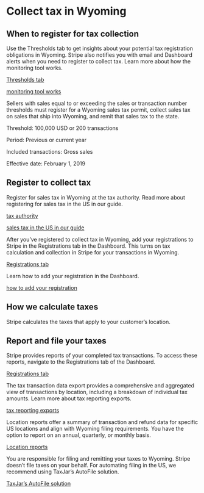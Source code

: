 # Collect tax in Wyoming

## When to register for tax collection

Use the Thresholds tab to get insights about your potential tax registration obligations in Wyoming. Stripe also notifies you with email and Dashboard alerts when you need to register to collect tax. Learn more about how the monitoring tool works.

[Thresholds tab](https://dashboard.stripe.com/tax/thresholds)

[monitoring tool works](/tax/monitoring)

Sellers with sales equal to or exceeding the sales or transaction number thresholds must register for a Wyoming sales tax permit, collect sales tax on sales that ship into Wyoming, and remit that sales tax to the state.

Threshold: 100,000 USD or 200 transactions

Period: Previous or current year

Included transactions: Gross sales

Effective date: February 1, 2019

## Register to collect tax

Register for sales tax in Wyoming at the tax authority. Read more about registering for sales tax in the US in our guide.

[tax authority](https://revenue.wyo.gov/divisions/excise-tax)

[sales tax in the US in our guide](https://stripe.com/guides/sales-tax-registration-process-us)

After you’ve registered to collect tax in Wyoming, add your registrations to Stripe in the Registrations tab in the Dashboard. This turns on tax calculation and collection in Stripe for your transactions in Wyoming.

[Registrations tab](https://dashboard.stripe.com/tax/registrations?location=us-wy)

Learn how to add your registration in the Dashboard.

[how to add your registration](/tax/registering#track-your-registrations-in-the-tax-dashboard)

## How we calculate taxes

Stripe calculates the taxes that apply to your customer’s location.

## Report and file your taxes

Stripe provides reports of your completed tax transactions. To access these reports, navigate to the Registrations tab of the Dashboard.

[Registrations tab](https://dashboard.stripe.com/tax/registrations)

The tax transaction data export provides a comprehensive and aggregated view of transactions by location, including a breakdown of individual tax amounts. Learn more about tax reporting exports.

[tax reporting exports](/tax/reports#exports)

Location reports offer a summary of transaction and refund data for specific US locations and align with Wyoming filing requirements. You have the option to report on an annual, quarterly, or monthly basis.

[Location reports](/tax/reports#us-location-reports)

You are responsible for filing and remitting your taxes to Wyoming. Stripe doesn’t file taxes on your behalf. For automating filing in the US, we recommend using TaxJar’s AutoFile solution.

[TaxJar’s AutoFile solution](https://go.taxjar.com/2021StripeTaxInquiry_LP-01-Request.html)
